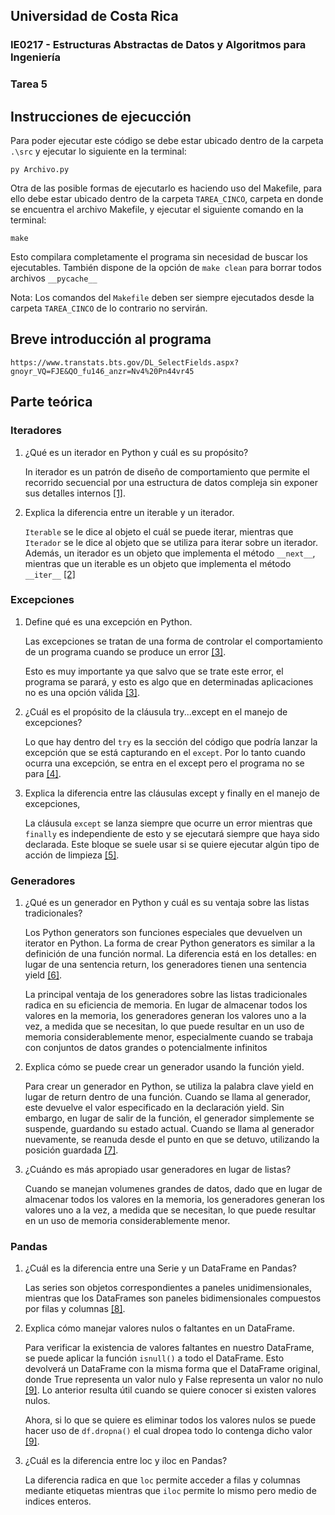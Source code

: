 ## Universidad de Costa Rica
### IE0217 - Estructuras Abstractas de Datos y Algoritmos para Ingeniería
### Tarea 5

## Instrucciones de ejecucción
Para poder ejecutar este código se debe estar ubicado dentro de la carpeta `.\src` y ejecutar lo siguiente en la terminal:

    py Archivo.py

Otra de las posible formas de ejecutarlo es haciendo uso del Makefile, para ello debe estar ubicado dentro de la carpeta `TAREA_CINCO`, carpeta en donde se encuentra el archivo Makefile, y ejecutar el siguiente comando en la terminal:

    make

Esto compilara completamente el programa sin necesidad de buscar los ejecutables. También dispone de la opción de `make clean` para borrar todos archivos `__pycache__`


Nota: Los comandos del `Makefile` deben ser siempre ejecutados desde la carpeta `TAREA_CINCO` de lo contrario no servirán.

## Breve introducción al programa

    https://www.transtats.bts.gov/DL_SelectFields.aspx?gnoyr_VQ=FJE&QO_fu146_anzr=Nv4%20Pn44vr45
    
## Parte teórica

### Iteradores
1. ¿Qué es un iterador en Python y cuál es su propósito?

    In iterador es un patrón de diseño de comportamiento que permite el recorrido secuencial por una estructura de datos compleja sin exponer sus detalles internos [[1]](https://refactoring.guru/es/design-patterns/iterator/python/example).


2. Explica la diferencia entre un iterable y un iterador.

    `Iterable` se le dice al objeto el cuál se puede iterar, mientras que `Iterador` se le dice al objeto que se utiliza para iterar sobre un iterador. Además, un iterador es un objeto que implementa el método `__next__`, mientras que un iterable es un objeto que implementa el método `__iter__` [[2]](https://recursospython.com/guias-y-manuales/iteradores-iterables-y-la-funcion-next/#:~:text=As%C3%AD%2C%20para%20dar%20una%20primera,bajo%20son%20conocidos%20como%20m%C3%A9todos)

### Excepciones

1. Define qué es una excepción en Python.

    Las excepciones se tratan de una forma de controlar el comportamiento de un programa cuando se produce un error [[3]](https://ellibrodepython.com/excepciones-try-except-finally#:~:text=Las%20excepciones%20en%20Python%20son,cuando%20se%20produce%20un%20error.).

    Esto es muy importante ya que salvo que se trate este error, el programa se parará, y esto es algo que en determinadas aplicaciones no es una opción válida [[3]](https://ellibrodepython.com/excepciones-try-except-finally#:~:text=Las%20excepciones%20en%20Python%20son,cuando%20se%20produce%20un%20error.).

2. ¿Cuál es el propósito de la cláusula try...except en el manejo de excepciones?

    Lo que hay dentro del `try` es la sección del código que podría lanzar la excepción que se está capturando en el `except`. Por lo tanto cuando ocurra una excepción, se entra en el except pero el programa no se para [[4]](https://ellibrodepython.com/excepciones-try-except-finally#:~:text=Las%20excepciones%20en%20Python%20son,cuando%20se%20produce%20un%20error.).

3. Explica la diferencia entre las cláusulas except y finally en el manejo de excepciones, 

    La cláusula `except` se lanza siempre que ocurre un error mientras que `finally` es independiente de esto y se ejecutará siempre que haya sido declarada. Este bloque se suele usar si se quiere ejecutar algún tipo de acción de limpieza [[5]](https://ellibrodepython.com/excepciones-try-except-finally#:~:text=Las%20excepciones%20en%20Python%20son,cuando%20se%20produce%20un%20error.).

### Generadores

1. ¿Qué es un generador en Python y cuál es su ventaja sobre las listas tradicionales?

    Los Python generators son funciones especiales que devuelven un iterator en Python. La forma de crear Python generators es similar a la definición de una función normal. La diferencia está en los detalles: en lugar de una sentencia return, los generadores tienen una sentencia yield [[6]](https://www.ionos.es/digitalguide/paginas-web/desarrollo-web/python-generator/).

    La principal ventaja de los generadores sobre las listas tradicionales radica en su eficiencia de memoria. En lugar de almacenar todos los valores en la memoria, los generadores generan los valores uno a la vez, a medida que se necesitan, lo que puede resultar en un uso de memoria considerablemente menor, especialmente cuando se trabaja con conjuntos de datos grandes o potencialmente infinitos

2. Explica cómo se puede crear un generador usando la función yield.

    Para crear un generador en Python, se utiliza la palabra clave yield en lugar de return dentro de una función. Cuando se llama al generador, este devuelve el valor especificado en la declaración yield. Sin embargo, en lugar de salir de la función, el generador simplemente se suspende, guardando su estado actual. Cuando se llama al generador nuevamente, se reanuda desde el punto en que se detuvo, utilizando la posición guardada [[7]](https://www.ionos.es/digitalguide/paginas-web/desarrollo-web/python-generator/).

3. ¿Cuándo es más apropiado usar generadores en lugar de listas?

    Cuando se manejan volumenes grandes de datos, dado que en lugar de almacenar todos los valores en la memoria, los generadores generan los valores uno a la vez, a medida que se necesitan, lo que puede resultar en un uso de memoria considerablemente menor.

### Pandas

1. ¿Cuál es la diferencia entre una Serie y un DataFrame en Pandas?

    Las series son objetos correspondientes a paneles unidimensionales, mientras que los DataFrames son paneles bidimensionales compuestos por filas y columnas [[8]](https://datascientest.com/es/que-es-un-dataframe#:~:text=A%20diferencia%20de%20las%20Series,Pandas%20indexadas%20por%20un%20valor.).


2. Explica cómo manejar valores nulos o faltantes en un DataFrame.

    Para verificar la existencia de valores faltantes en nuestro DataFrame, se puede aplicar la función `isnull()` a todo el DataFrame. Esto devolverá un DataFrame con la misma forma que el DataFrame original, donde True representa un valor nulo y False representa un valor no nulo [[9]](https://docs.kanaries.net/es/topics/Pandas/pandas-where). Lo anterior resulta útil cuando se quiere conocer si existen valores nulos.

    Ahora, si lo que se quiere es eliminar todos los valores nulos se puede hacer uso de `df.dropna()` el cual dropea todo lo contenga dicho valor [[9]](https://docs.kanaries.net/es/topics/Pandas/pandas-where).

3. ¿Cuál es la diferencia entre loc y iloc en Pandas?

    La diferencia radica en que `loc` permite acceder a filas y columnas mediante etiquetas mientras que `iloc` permite lo mismo pero medio de indices enteros.